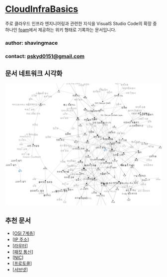 # [CloudInfraBasics](https://shavingmace.github.io/CloudInfraBasics/)

주로 클라우드 인프라 엔지니어링과 관련한 지식을 VisualS Studio Code의 확장 중 하나인 [foam](https://foambubble.github.io/foam/)에서 제공하는 위키 형태로 기록하는 문서입니다. 

### author: shavingmace
### contact: pskyd0151@gmail.com

## 문서 네트워크 시각화
![타이틀 이미지](./attachments/2022-09-19-13-17-32.png)

## 추천 문서
- [[OSI 7계층]]
- [[IP 주소]]
- [[라우터]]
- [[패킷 통신]]
- [[NIC]]
- [[프로토콜]]
- [[서브넷]]



[//begin]: # "Autogenerated link references for markdown compatibility"
[OSI 7계층]: <docs/OSI 7계층.md> "OSI 7계층"
[IP 주소]: <docs/IP 주소.md> "IP 주소"
[라우터]: docs/라우터.md "라우터"
[패킷 통신]: <docs/패킷 통신.md> "패킷 통신"
[NIC]: docs/NIC.md "NIC"
[프로토콜]: docs/프로토콜.md "프로토콜"
[서브넷]: docs/서브넷.md "서브넷"
[//end]: # "Autogenerated link references"
